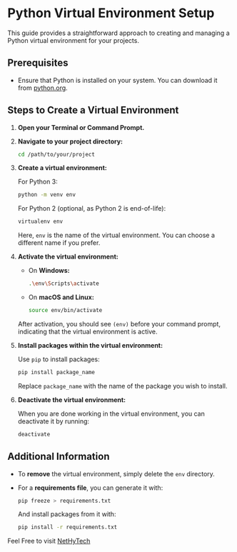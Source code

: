 # Python Virtual Environment Setup

This guide provides a straightforward approach to creating and managing a Python virtual environment for your projects.

## Prerequisites

- Ensure that Python is installed on your system. You can download it from [python.org](https://www.python.org/downloads/).

## Steps to Create a Virtual Environment

1. **Open your Terminal or Command Prompt.**

2. **Navigate to your project directory:**

   ```bash
   cd /path/to/your/project
   ```

3. **Create a virtual environment:**

   For Python 3:

   ```bash
   python -m venv env
   ```

   For Python 2 (optional, as Python 2 is end-of-life):

   ```bash
   virtualenv env
   ```

   Here, `env` is the name of the virtual environment. You can choose a different name if you prefer.

4. **Activate the virtual environment:**

   - On **Windows:**

     ```bash
     .\env\Scripts\activate
     ```

   - On **macOS and Linux:**

     ```bash
     source env/bin/activate
     ```

   After activation, you should see `(env)` before your command prompt, indicating that the virtual environment is active.

5. **Install packages within the virtual environment:**

   Use `pip` to install packages:

   ```bash
   pip install package_name
   ```

   Replace `package_name` with the name of the package you wish to install.

6. **Deactivate the virtual environment:**

   When you are done working in the virtual environment, you can deactivate it by running:

   ```bash
   deactivate
   ```

## Additional Information

- To **remove** the virtual environment, simply delete the `env` directory.

- For a **requirements file**, you can generate it with:

  ```bash
  pip freeze > requirements.txt
  ```

  And install packages from it with:

  ```bash
  pip install -r requirements.txt
  ```

Feel Free to visit [NetHyTech](https://www.youtube.com/@nethytech)
